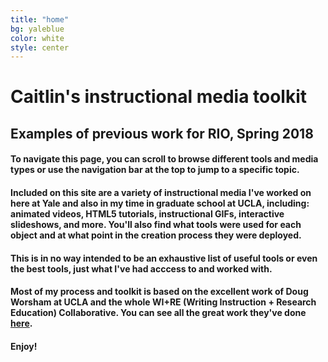 ```yaml
---
title: "home"
bg: yaleblue
color: white
style: center
---
```


# Caitlin's instructional media toolkit

## Examples of previous work for RIO, Spring 2018

#### To navigate this page, you can scroll to browse different tools and media types or use the navigation bar at the top to jump to a specific topic. 

#### Included on this site are a variety of instructional media I've worked on here at Yale and also in my time in graduate school at UCLA, including: animated videos, HTML5 tutorials, instructional GIFs, interactive slideshows, and more. You'll also find what tools were used for each object and at what point in the creation process they were deployed. 

#### This is in no way intended to be an exhaustive list of useful tools or even the best tools, just what I've had acccess to and worked with.

#### Most of my process and toolkit is based on the excellent work of Doug Worsham at UCLA and the whole WI+RE (Writing Instruction + Research Education) Collaborative. You can see all the great work they've done [here](http://uclalibrary.github.io/research-tips).

#### Enjoy!
